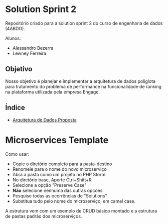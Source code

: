 # Solution Sprint 2

Repositório criado para a solution sprint 2 do curso de engenharia de dados (4ABDO). 

Alunos:
* Alessandro Bezerra
* Lewney Ferreira


## Objetivo
Nosso objetivo é planejar e implementar a arquitetura de dados poliglota para tratamento do problema de performance na funcionalidade de ranking na plataforma utilizada pela empresa Engage.

## Índice

* [Arquitetura de Dados Proposta](https://github.com/san-data-engineer/solutionSprint2/edit/master/arquitetura.md)


# Microservices Template
Como usar:
- Copie o diretório completo para a pasta-destino
- Renomeie para o nome do novo microserviço
- Abra a pasta como um projeto no PHP Storm
- No diretório base, Aperte Ctrl+Shift+R
- Selecione a opção "Preserve Case"
- **Não** selecione nenhuma das outras opções
- Pesquise todas as ocorrências de "Solutions"
- Substitua tudo pelo nome do microserviço, em camel case.

A estrutura vem com um exemplo de CRUD básico montado e a estrutura de pastas padrão dos microserviços.
